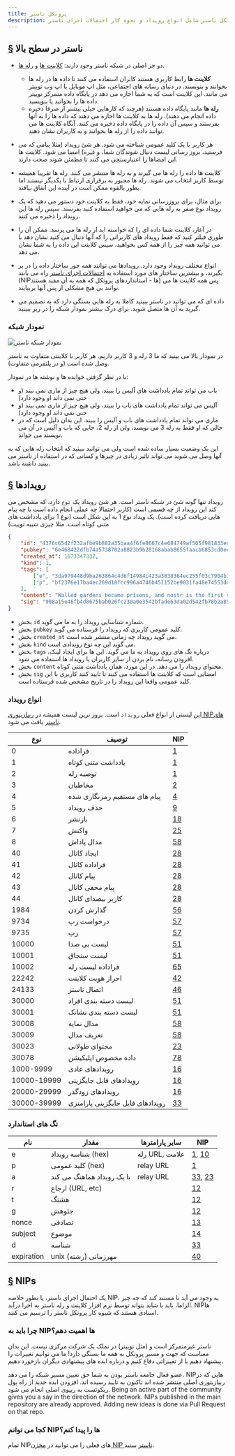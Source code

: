 ```yaml
---
title: پروتکل ناستر
description: این مروری سطح بالا بر پروتکل ناستر شامل انواع رویداد و نحوه کار احتمالات اجرای ناستر (NIP) است.
---
```


## [§](#سطح-بالای-ناستر) ناستر در سطح بالا

-   دو جز اصلی در شبکه ناستر وجود دارند: [کلاینت ها](/fa/clients) و [رله ها](/fa/relays).
    -   **کلاینت ها** رابط کاربری هستند کابران استفاده می کنند تا داده ها در رله ها بخوانند و بنویسند. در دنیای رسانه های اجتماعی، مثل اپ موبایل یا اپ وب توییتر می مانند. این کلاینت است که به شما اجازه می دهد در پایگاه داده متمرکز توییتر داده ها را بخوانید یا بنویسید.   
    -   **رله ها** مانند پایگاه داده هستند (هرچند که کارهایی خیلی بیشتر از صرفا ذخیره داده انجام می دهند). رله ها به کلاینت ها اجازه می دهند که داده ها را به آنها بفرستند و سپس آن داده را در پایگاه داده ذخیره می کنند. آنگاه کلاینت ها می توانند داده را از رله ها بخوانند و به کاربران نشان دهند.

-   هر کاربر با یک کلید عمومی شناخته می شود. هر شئ رویداد (مثلا پیامی که می فرستید، بروز رسانی لیست دنبال شوندگان شما، و غیره) امضا می شود. کلاینت ها این امضاها را اعتبارسنجی می کنند تا مطمئن شوند صحت دارند.
-   کلاینت ها داده را رله ها می گیرند و به رله ها متنشر می کنند. رله ها تقریبا همیشه توسط کاربر انتخاب می شوند. رله ها مجبور به برقراری ارتباط با یکدیگر نیستند اما بطور بالقوه ممکن است در آینده این اتفاق بیافتد.
-   برای مثال، برای بروزرسانی نمایه خود، فقط به کلاینت خود دستور می دهید که یک رویداد نوع صفر به رله هایی که می خواهید استفاده کنید بفرستد. سپس رله ها این رویداد را ذخیره می کنند. 
-   در آغاز، کلاینت شما داده ای را که خواسته اید از رله ها می پرسد. ممکن آن را طوری فیلتر کنید که فقط رویداد های کاربرانی را که آنها دنبال می کنید نشان دهد یا می توانید همه چیز را از همه کس بخواهید، سپس کلاینت این داده را به شما نشان می دهد.
-   انواع مختلف رویداد وجود دارد. رویدادها می توانند همه جور ساختار داده را در بر بگیرند، و بیشترین ساختار های مورد استفاده به [احتمالات اجرای ناستر](#nips) راه می یابند (NIPها - استانداردهای پروتکل که همه به آن مقید هستند) پس همه کلاینت ها می توانند بی هیچ مشکلی از پس آنها بربیایند. 
-   داده ای که می توانید در ناستر ببینید کاملا به رله هایی بستگی دارد که به تصمیم می گیرید به آن ها متصل شوید. برای درک بیشتر نمودار شبکه را در زیر ببینید.

### نمودار شبکه

![نمودار شبکه ناستر](/images/nostr-network.webp)

در نمودار بالا می بینید که ما 3 رله و 3 کاربر داریم. هر کاربر با کلاینتی متفاوت به ناستر وصل شده است (و در پلتفرمی متفاوت).

با در نظر گرفتن خوانده ها و نوشته ها در نمودار:


-   باب می تواند تمام یادداشت های آلیس را ببیند، ولی هیچ چیز از ماری نمی بیند (و حتی نمی داند او وجود دارد)
-   آلیس می تواند تمام یادداشت های باب را ببیند، ولی هیچ چیز از ماری نمی بیند (و حتی نمی داند او وجود دارد)
-   ماری می تواند تمام یادداشت های باب و آلیس را ببیند. این بدان دلیل است که در حالی که او فقط به رله 3 می نویسد، ولی از رله 2، جایی که باب و آلیس در آن می نویسند می خواند.

این یک وضعیت بسیار ساده شده است ولی می توانید ببینید که انتخاب رله هایی که به آنها وصل می شوید می تواند تاثیر زیادی در چیزها و کسانی که در استفاده از ناستر می بینید داشته باشد.

## [§](#رویدادها) رویدادها

رویداد تنها گونه شئ در شبکه ناستر است. هر شئ رویداد یک `نوع` دارد، که مشخص می کند این رویداد از چه قسمی است (کاربر احتمالا چه عملی انجام داده است یا چه پیام هایی دریافت کرده است). 
یک ویداد نوع 1 به این شکل است (نوع 1 برای یادداشت های متنی کوتاه است. مثلا چیزی شبیه توییت)


```json
{
    "id": "4376c65d2f232afbe9b882a35baa4f6fe8667c4e684749af565f981833ed6a65",
    "pubkey": "6e468422dfb74a5738702a8823b9b28168abab8655faacb6853cd0ee15deee93",
    "created_at": 1673347337,
    "kind": 1,
    "tags": [
        ["e", "3da979448d9ba263864c4d6f14984c423a3838364ec255f03c7904b1ae77f206"],
        ["p", "bf2376e17ba4ec269d10fcc996a4746b451152be9031fa48e74553dde5526bce"]
    ],
    "content": "Walled gardens became prisons, and nostr is the first step towards tearing down the prison walls.",
    "sig": "908a15e46fb4d8675bab026fc230a0e3542bfade63da02d542fb78b2a8513fcd0092619a2c8c1221e581946e0191f2af505dfdf8657a414dbca329186f009262"
}
```

-   بخش `id` شماره شناسایی رویداد را به ما می گوید.
-   بخش `pubkey` کلید عمومی کاربری که رویداد را فرستاده می گوید.
-   بخش `created_at` می گوید رویداد چه زمانی منتشر شده است. 
-   بخش `kind` می گوید این چه نوع رویدادی است.
-   بخش `tags`  درباره تگ های روی رویداد به ما می گوید. این ها برای ایجاد لینک، افزودن رسانه، نام بردن از سایر کاربران یا رویداد ها استفاده می شود.
-   بخش `content` محتوای رویداد را می دهد. در این مورد، همان یادداشت متنی کوتاه.
-   بخش `sig` امضایی است که کلاینت ها استفاده می کنند تا تایید کنند کاربری با این کلید عمومی واقعا این رویداد را در تاریخ مشخص شده فرستاده است.  


### انواع رویداد

این لیستی از انواع فعلی `رویداد` است. بروز ترین لیست همیشه در [ریپازیتوری NIPهای ناستر](https://github.com/nostr-protocol/nips) یافت می شود. 


| نوع        | توصیف                      | NIP         |
| ----------- | -------------------------------- | ----------- |
| 0           | فراداده                         | [1](01.md)  |
| 1           | یادداشت متنی کوتاه                   | [1](01.md)  |
| 2           | توصیه رله                 | [1](01.md)  |
| 3           | مخاطبان                         | [2](02.md)  |
| 4           | پیام های مستقیم رمزنگاری شده        | [4](04.md)  |
| 5           | حذف رویداد                   | [9](09.md)  |
| 6           | بازنشر                          | [18](18.md) |
| 7           | واکنش                         | [25](25.md) |
| 8           | مدال پاداش                      | [58](58.md) |
| 40          | ایجاد کانال                 | [28](28.md) |
| 41          | فراداده کانال                 | [28](28.md) |
| 42          | پیام کانال                  | [28](28.md) |
| 43          | پیام مخفی کانال             | [28](28.md) |
| 44          | کاربر بیصدای کانال                | [28](28.md) |
| 1984        | گذارش کردن                        | [56](56.md) |
| 9734        | درخواست زپ                      | [57](57.md) |
| 9735        | زپ                              | [57](57.md) |
| 10000       | لیست بی صدا                        | [51](51.md) |
| 10001       | لیست سنجاق                         | [51](51.md) |
| 10002       | فراداده لیست رله              | [65](65.md) |
| 22242       | احراز هویت کلاینت            | [42](42.md) |
| 24133       | اتصال ناستر                    | [46](46.md) |
| 30000       | لیست دسته بندی افراد          | [51](51.md) |
| 30001       | لیست دسته بندی نشانک        | [51](51.md) |
| 30008       | مدال نمایه                   | [58](58.md) |
| 30009       | تعریف مدال                 | [58](58.md) |
| 30023       | محتوای طولانی                | [23](23.md) |
| 30078       | داده مخصوص اپلیکیشن        | [78](78.md) |
| 1000-9999   | رویدادهای عادی                   | [16](16.md) |
| 10000-19999 | رویدادهای قابل جایگزینی               | [16](16.md) |
| 20000-29999 | رویدادهای زودگذر                 | [16](16.md) |
| 30000-39999 | رویدادهای قابل جایگزینی پارامتری | [33](33.md) |

### تگ های استاندارد

| نام       | مقدار                   | سایر پارامترها  | NIP                      |
| ---------- | ----------------------- | ----------------- | ------------------------ |
| e          | شناسه رویداد (hex)          | رله URL, علامت | [1](01.md), [10](10.md)  |
| p          | کلید عمومی (hex)            | relay URL         | [1](01.md)               |
| a          | با یک رویداد هماهنگ می کند | relay URL         | [33](33.md), [23](23.md) |
| r          | ارجاع (URL, etc)  |                   | [12](12.md)              |
| t          | هشتگ                 |                   | [12](12.md)              |
| g          | جئوهش                 |                   | [12](12.md)              |
| nonce      | تصادفی                  |                   | [13](13.md)              |
| subject    | موضوع                 |                   | [14](14.md)              |
| d          | شناسه              |                   | [33](33.md)              |
| expiration | unix مهرزمانی (رشته) |                   | [40](40.md)              |

## [§](#nips) NIPs

یک احتمال اجرای ناستر، یا بطور خلاصه NIP، به وجود می آید تا مستند کند که چه چیز الزاما، باید یا شاید بتواند توسط نرم افزار کلاینت و رله ناستر به اجرا درآید. NIPها اسنادی هستند که شیوه کار پروتکل ناستر را ترسیم می کنند. 

### چرا باید به NIPها اهمیت دهم؟

ناستر غیرمتمرکز است و (مثل توییتر) در تملک یک شرکت مرکزی نیست. این بدان معناست که جهت و مسیر پروتکل به همه ما بستگی دارد! ما می توانیم تغییرات را پیشنهاد دهیم یا از تغییراتی دفاع کنیم و درباره ایده های پیشنهادی دیگران بازخورد دهیم.

عضو فعال جامعه ناستر بودن به شما حق تعیین مسیر شبکه را می دهد. NIPهایی که در ریپازیتوری اصلی منتشر شده اند تاکنون به تایید رسیده اند. افزودن ایده جدید از راه پول ریکوئست به ریپوی اصلی انجام می شود.
Being an active part of the community gives you a say in the direction of the network. NIPs published in the main repository are already approved. Adding new ideas is done via Pull Request on that repo.

### کجا می توانم  NIPها را پیدا کنم؟

تمام NIPهای فعلی را می توانید در [مخزن NIP ناستر](https://github.com/nostr-protocol/nips) ببینید.
